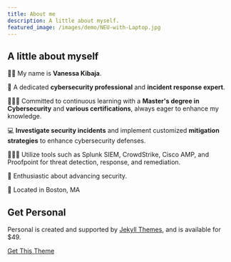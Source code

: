 ```yaml
---
title: About me
description: A little about myself.
featured_image: /images/demo/NEU-with-Laptop.jpg
---
```


## A little about myself

👩🏽 My name is **Vanessa Kibaja**.

💼 A dedicated **cybersecurity professional** and **incident response expert**.

👩🏽‍🎓 Committed to continuous learning with a **Master's degree in Cybersecurity** and **various certifications**, always eager to enhance my knowledge.

💻 **Investigate security incidents** and implement customized **mitigation strategies** to enhance cybersecurity defenses.

👩🏽‍💻 Utilize tools such as Splunk SIEM, CrowdStrike, Cisco AMP, and Proofpoint for threat detection, response, and remediation.

💖 Enthusiastic about advancing security.

📍 Located in Boston, MA

## Get Personal

Personal is created and supported by [Jekyll Themes](https://jekyllthemes.io), and is available for $49.

<a href="https://jekyllthemes.io/theme/personal-website-jekyll-theme" class="button button--large">Get This Theme</a>
